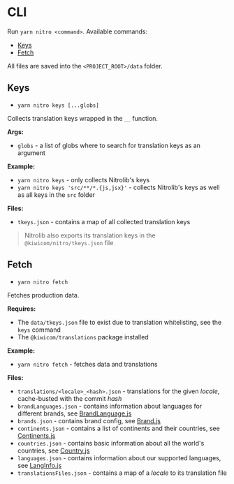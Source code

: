 # CLI

Run `yarn nitro <command>`. Available commands:
* [Keys](#keys)
* [Fetch](#fetch)

All files are saved into the `<PROJECT_ROOT>/data` folder.

## Keys

* `yarn nitro keys [...globs]`

Collects translation keys wrapped in the `__` function.

**Args:**
* `globs` - a list of globs where to search for translation keys as an argument

**Example:**
* `yarn nitro keys` - only collects Nitrolib's keys
* `yarn nitro keys 'src/**/*.{js,jsx}'` - collects Nitrolib's keys as well as all keys in the `src` folder

**Files:**
* `tkeys.json` - contains a map of all collected translation keys

> Nitrolib also exports its translation keys in the `@kiwicom/nitro/tkeys.json` file

## Fetch

* `yarn nitro fetch`

Fetches production data.

**Requires:**
* The `data/tkeys.json` file to exist due to translation whitelisting, see the `keys` command
* The `@kiwicom/translations` package installed

**Example:**
* `yarn nitro fetch` - fetches data and translations

**Files:**
* `translations/<locale>_<hash>.json` - translations for the given _locale_, cache-busted with the commit _hash_
* `brandLanguages.json` - contains information about languages for different brands, see [BrandLanguage.js](./src/records/BrandLanguage.js)
* `brands.json` - contains brand config, see [Brand.js](src/records/Brand.js)
* `continents.json` - contains a list of continents and their countries, see [Continents.js](src/records/Continents.js)
* `countries.json` - contains basic information about all the world's countries, see [Country.js](src/records/Country.js)
* `languages.json` - contains information about our supported languages, see [LangInfo.js](src/records/LangInfo.js)
* `translationsFiles.json` - contains a map of a _locale_ to its translation file
